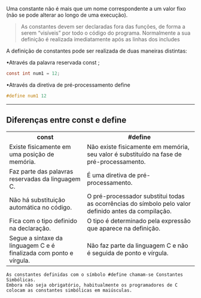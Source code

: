 Uma constante não é mais que um nome correspondente a um valor fixo (não se pode alterar ao longo de uma execução).

>As constantes devem ser declaradas fora das funções, de forma a serem “visíveis” por todo o código do programa. Normalmente a sua definição é realizada imediatamente após as linhas dos includes

A definição de constantes pode ser realizada de duas maneiras distintas:

•Através da palavra reservada const ;
```C
const int num1 = 12;
```

•Através da diretiva de pré-processamento define
```C
#define num1 12
```

___
## Diferenças entre const e define

<center>
<table>
        <tr>
            <th>const</th>
            <th>#define</th>
        </tr>
        <tr>
            <td>Existe fisicamente em uma posição de memória.</td>
            <td>Não existe fisicamente em memória, seu valor é substituído na fase de pré-processamento.</td>
        </tr>
        <tr>
            <td>Faz parte das palavras reservadas da linguagem C.</td>
            <td>É uma diretiva de pré-processamento.</td>
        </tr>
        <tr>
            <td>Não há substituição automática no código.</td>
            <td>O pré-processador substitui todas as ocorrências do símbolo pelo valor definido antes da compilação.</td>
        </tr>
        <tr>
            <td>Fica com o tipo definido na declaração.</td>
            <td>O tipo é determinado pela expressão que aparece na definição.</td>
        </tr>
        <tr>
            <td>Segue a sintaxe da linguagem C e é finalizada com ponto e vírgula.</td>
            <td>Não faz parte da linguagem C e não é seguida de ponto e vírgula.</td>
        </tr>
    </table>
    </center>

	As constantes definidas com o símbolo #define chamam-se Constantes Simbólicas.
	Embora não seja obrigatório, habitualmente os programadores de C colocam as constantes simbólicas em maiúsculas.